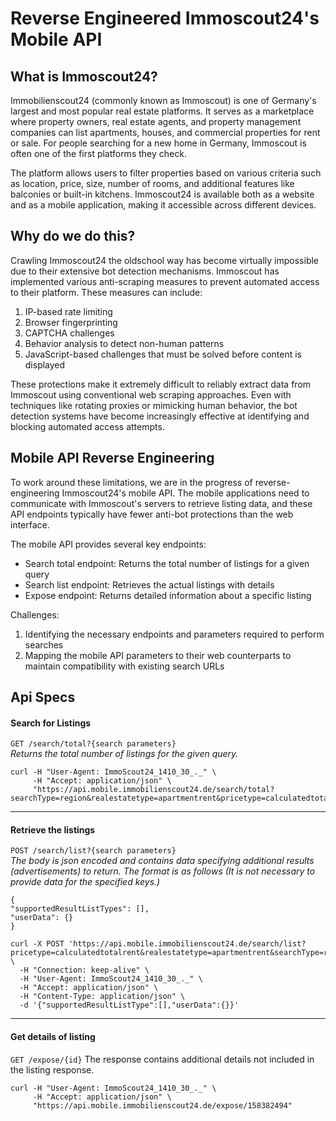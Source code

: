 # Reverse Engineered Immoscout24's Mobile API

## What is Immoscout24?

Immobilienscout24 (commonly known as Immoscout) is one of Germany's largest and most popular real estate platforms. It serves as a marketplace where property owners, real estate agents, and property management companies can list apartments, houses, and commercial properties for rent or sale. For people searching for a new home in Germany, Immoscout is often one of the first platforms they check.

The platform allows users to filter properties based on various criteria such as location, price, size, number of rooms, and additional features like balconies or built-in kitchens. Immoscout24 is available both as a website and as a mobile application, making it accessible across different devices.

## Why do we do this?

Crawling Immoscout24 the oldschool way has become virtually impossible due to their extensive bot detection mechanisms. Immoscout has implemented various anti-scraping measures to prevent automated access to their platform. These measures can include:

1. IP-based rate limiting
2. Browser fingerprinting
3. CAPTCHA challenges
4. Behavior analysis to detect non-human patterns
5. JavaScript-based challenges that must be solved before content is displayed

These protections make it extremely difficult to reliably extract data from Immoscout using conventional web scraping approaches. Even with techniques like rotating proxies or mimicking human behavior, the bot detection systems have become increasingly effective at identifying and blocking automated access attempts.

## Mobile API Reverse Engineering

To work around these limitations, we are in the progress of reverse-engineering Immoscout24's mobile API. The mobile applications need to communicate with Immoscout's servers to retrieve listing data, and these API endpoints typically have fewer anti-bot protections than the web interface.

The mobile API provides several key endpoints:    
- Search total endpoint: Returns the total number of listings for a given query
- Search list endpoint: Retrieves the actual listings with details
- Expose endpoint: Returns detailed information about a specific listing

Challenges:    
1. Identifying the necessary endpoints and parameters required to perform searches
2. Mapping the mobile API parameters to their web counterparts to maintain compatibility with existing search URLs


## Api Specs

#### Search for Listings

`GET /search/total?{search parameters}`    
*Returns the total number of listings for the given query.*
```
curl -H "User-Agent: ImmoScout24_1410_30_._" \
     -H "Accept: application/json" \
     "https://api.mobile.immobilienscout24.de/search/total?searchType=region&realestatetype=apartmentrent&pricetype=calculatedtotalrent&geocodes=%2Fde%2Fberlin%2Fberlin"
```

---

#### Retrieve the listings
`POST /search/list?{search parameters}`   
*The body is json encoded and contains data specifying additional results (advertisements) to return. The format is as follows (It is not necessary to provide data for the specified keys.)*
  ```
  {
  "supportedResultListTypes": [],
  "userData": {}
  }
  ```
```
curl -X POST 'https://api.mobile.immobilienscout24.de/search/list?pricetype=calculatedtotalrent&realestatetype=apartmentrent&searchType=region&geocodes=%2Fde%2Fberlin%2Fberlin&pagenumber=1' \
  -H "Connection: keep-alive" \
  -H "User-Agent: ImmoScout24_1410_30_._" \
  -H "Accept: application/json" \
  -H "Content-Type: application/json" \
  -d '{"supportedResultListType":[],"userData":{}}'

```

---
#### Get details of listing
`GET /expose/{id}`
The response contains additional details not included in the listing response.
```
curl -H "User-Agent: ImmoScout24_1410_30_._" \
     -H "Accept: application/json" \
     "https://api.mobile.immobilienscout24.de/expose/158382494"
```